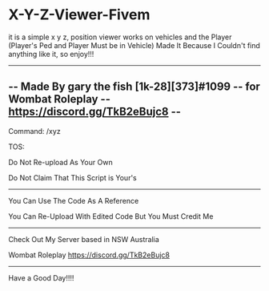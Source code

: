 # X-Y-Z-Viewer-Fivem
it is a simple x y z, position viewer works on vehicles and the Player (Player's Ped and Player Must be in Vehicle) Made It Because I Couldn't find anything like it, so enjoy!!!

----------------------------------------------------------------------------------------------------------------------------------------------------------------------
--                               Made By gary the fish [1k-28][373]#1099 -- for Wombat Roleplay -- https://discord.gg/TkB2eBujc8                                    --
----------------------------------------------------------------------------------------------------------------------------------------------------------------------

Command: /xyz

TOS:

Do Not Re-upload As Your Own

Do Not Claim That This Script is Your's

-----------------------------------------------------------

You Can Use The Code As A Reference

You Can Re-Upload With Edited Code But You Must Credit Me

-----------------------------------------------------------

Check Out My Server based in NSW Australia 

Wombat Roleplay
https://discord.gg/TkB2eBujc8

-----------------------------------------------------------

Have a Good Day!!!!
